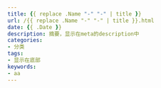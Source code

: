 ```yaml
---
title: {{ replace .Name "-" "-" | title }}
url: /{{ replace .Name "-" "-" | title }}.html
date: {{ .Date }}
description: 摘要，显示在meta的description中
categories:
- 分类
tags:
- 显示在底部
keywords:
- aa
---
```

